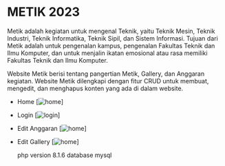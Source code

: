 # METIK 2023

Metik adalah kegiatan untuk mengenal Teknik, yaitu Teknik Mesin, Teknik Industri, Teknik Informatika, Teknik Sipil, dan Sistem Informasi. Tujuan dari Metik adalah untuk pengenalan kampus, pengenalan Fakultas Teknik dan Ilmu Komputer, dan untuk menjalin ikatan emosional atau rasa memiliki Fakultas Teknik dan Ilmu Komputer.

Website Metik berisi tentang pangertian Metik, Gallery, dan Anggaran kegiatan. Website Metik dilengkapi dengan fitur CRUD untuk membuat, mengedit, dan menghapus konten yang ada di dalam website.

- Home
  [![home](assets/1.pngg)]
  
- Login
  [![login](assets/2.pngg)]
  
- Edit Anggaran
  [![home](assets/3.pngg)]
  
- Edit Gallery
  [![home](assets/4.pngg)]


  php version 8.1.6 database mysql
